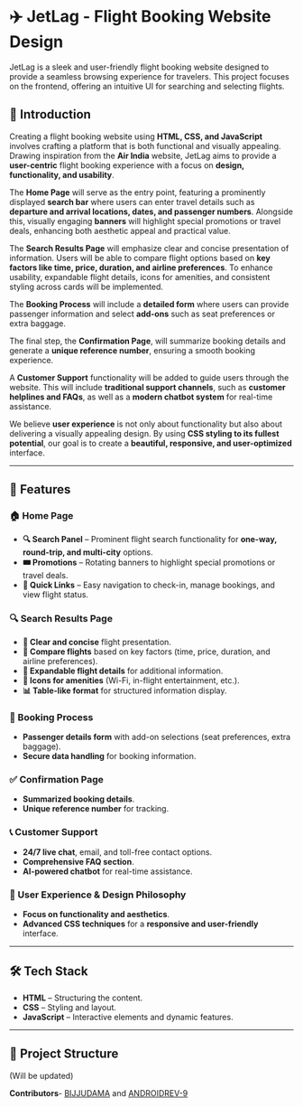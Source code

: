 # ✈️ JetLag - Flight Booking Website Design

JetLag is a sleek and user-friendly flight booking website designed to provide a seamless browsing experience for travelers. This project focuses on the frontend, offering an intuitive UI for searching and selecting flights.

## 📝 Introduction

Creating a flight booking website using **HTML, CSS, and JavaScript** involves crafting a platform that is both functional and visually appealing. Drawing inspiration from the **Air India** website, JetLag aims to provide a **user-centric** flight booking experience with a focus on **design, functionality, and usability**.

The **Home Page** will serve as the entry point, featuring a prominently displayed **search bar** where users can enter travel details such as **departure and arrival locations, dates, and passenger numbers**. Alongside this, visually engaging **banners** will highlight special promotions or travel deals, enhancing both aesthetic appeal and practical value.

The **Search Results Page** will emphasize clear and concise presentation of information. Users will be able to compare flight options based on **key factors like time, price, duration, and airline preferences**. To enhance usability, expandable flight details, icons for amenities, and consistent styling across cards will be implemented.

The **Booking Process** will include a **detailed form** where users can provide passenger information and select **add-ons** such as seat preferences or extra baggage. 

The final step, the **Confirmation Page**, will summarize booking details and generate a **unique reference number**, ensuring a smooth booking experience.

A **Customer Support** functionality will be added to guide users through the website. This will include **traditional support channels**, such as **customer helplines and FAQs**, as well as a **modern chatbot system** for real-time assistance.

We believe **user experience** is not only about functionality but also about delivering a visually appealing design. By using **CSS styling to its fullest potential**, our goal is to create a **beautiful, responsive, and user-optimized** interface.

---

## 🚀 Features

### 🏠 Home Page
- **🔍 Search Panel** – Prominent flight search functionality for **one-way, round-trip, and multi-city** options.
- **🎟️ Promotions** – Rotating banners to highlight special promotions or travel deals.
- **🔗 Quick Links** – Easy navigation to check-in, manage bookings, and view flight status.

### 🔍 Search Results Page
- **📌 Clear and concise** flight presentation.
- **🔄 Compare flights** based on key factors (time, price, duration, and airline preferences).
- **📂 Expandable flight details** for additional information.
- **🔔 Icons for amenities** (Wi-Fi, in-flight entertainment, etc.).
- **📊 Table-like format** for structured information display.

### 📝 Booking Process
- **Passenger details form** with add-on selections (seat preferences, extra baggage).
- **Secure data handling** for booking information.

### ✅ Confirmation Page
- **Summarized booking details**.
- **Unique reference number** for tracking.

### 📞 Customer Support
- **24/7 live chat**, email, and toll-free contact options.
- **Comprehensive FAQ section**.
- **AI-powered chatbot** for real-time assistance.

### 🎨 User Experience & Design Philosophy
- **Focus on functionality and aesthetics**.
- **Advanced CSS techniques** for a **responsive and user-friendly** interface.

---

## 🛠️ Tech Stack

- **HTML** – Structuring the content.
- **CSS** – Styling and layout.
- **JavaScript** – Interactive elements and dynamic features.

---

## 📂 Project Structure 
(Will be updated)

**Contributors**- [BIJJUDAMA](https://github.com/BIJJUDAMA) and [ANDROIDREV-9](https://github.com/ANDROIDREV-9)
